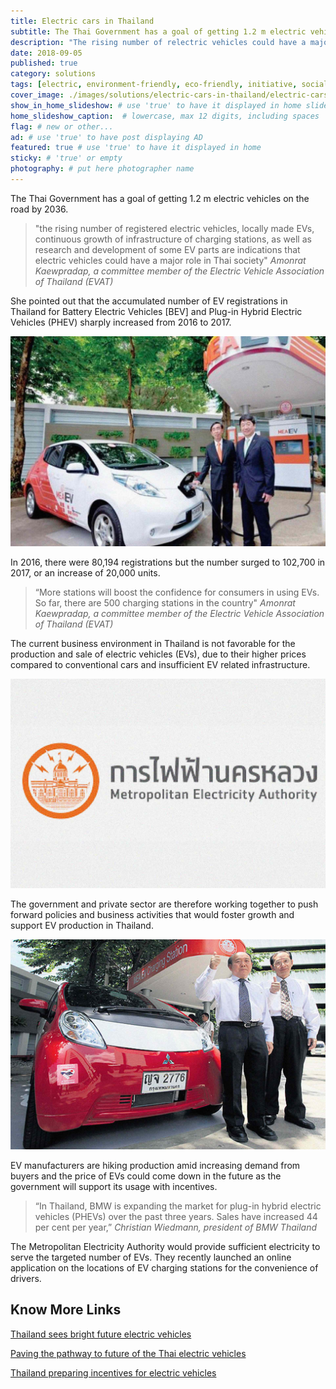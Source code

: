 ```yaml
---
title: Electric cars in Thailand
subtitle: The Thai Government has a goal of getting 1.2 m electric vehicles on the road by 2036.
description: "The rising number of relectric vehicles could have a major role in our society said Amonrat Kaewpradap of the Electric Vehicle Association of Thailand."
date: 2018-09-05
published: true
category: solutions
tags: [electric, environment-friendly, eco-friendly, initiative, social-responsibility, sustainable-development, Thailand]
cover_image: ./images/solutions/electric-cars-in-thailand/electric-cars-in-thailand.jpg
show_in_home_slideshow: # use 'true' to have it displayed in home slideshow
home_slideshow_caption:  # lowercase, max 12 digits, including spaces
flag: # new or other...
ad: # use 'true' to have post displaying AD
featured: true # use 'true' to have it displayed in home
sticky: # 'true' or empty
photography: # put here photographer name
---
```


The Thai Government has a goal of getting 1.2 m electric vehicles on the road by 2036.

>"the rising number of registered electric vehicles, locally made EVs, continuous growth of infrastructure of charging stations, as well as research and development of some EV parts are indications that electric vehicles could have a major role in Thai society" _Amonrat Kaewpradap, a committee member of the Electric Vehicle Association of Thailand (EVAT)_

She pointed out that the accumulated number of EV registrations in Thailand for Battery Electric Vehicles [BEV] and Plug-in Hybrid Electric Vehicles (PHEV) sharply increased from 2016 to 2017.

![the accumulated number of EV registrations in Thailand for Battery Electric Vehicles and Plug-in Hybrid Electric Vehicles sharply increased from 2016 to 2017.](./images/solutions/electric-cars-in-thailand/electric-cars-in-thailand-04.jpg)

In 2016, there were 80,194 registrations but the number surged to 102,700 in 2017, or an increase of 20,000 units.

>“More stations will boost the confidence for consumers in using EVs. So far, there are 500 charging stations in the country" _Amonrat Kaewpradap, a committee member of the Electric Vehicle Association of Thailand (EVAT)_

The current business environment in Thailand is not favorable for the production and sale of electric vehicles (EVs), due to their higher prices compared to conventional cars and insufficient EV related infrastructure.

![The current business environment in Thailand is not favorable for the production and sale of electric vehicles (EVs), due to their higher prices compared to conventional cars and insufficient EV related infrastructure.](./images/solutions/electric-cars-in-thailand/electric-cars-in-thailand-02.jpg)

The government and private sector are therefore working together to push forward policies and business activities that would foster growth and support EV production in Thailand.

![government and private sector are working together](./images/solutions/electric-cars-in-thailand/electric-cars-in-thailand-03.jpg)

EV manufacturers are hiking production amid increasing demand from buyers
and the price of EVs could come down in the future as the government will support its usage with incentives.

>“In Thailand, BMW is expanding the market for plug-in hybrid electric vehicles (PHEVs) over the past three years. Sales have increased 44 per cent per year,” _Christian Wiedmann, president of BMW Thailand_

The Metropolitan Electricity Authority would provide sufficient electricity to serve the targeted number of EVs.  They recently launched an online application on the locations of EV charging stations for the convenience of drivers.


## Know More Links

[Thailand sees bright future electric vehicles](https://www.wardsauto.com/engines/thailand-sees-bright-future-electric-vehicles)

[Paving the pathway to future of the Thai electric vehicles](https://www.scbeic.com/en/detail/product/2441)

[Thailand preparing incentives for electric vehicles](http://thaiembdc.org/2017/03/27/thailand-preparing-incentives-for-electric-vehicles/)
